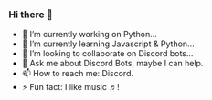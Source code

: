 ### Hi there 👋

<!--
**NOCTURNAL03/NOCTURNAL03** is a ✨ _special_ ✨ repository because its `README.md` (this file) appears on your GitHub profile.
Here are some ideas before you get started.
-->


- 🔭 I’m currently working on Python...
- 🌱 I’m currently learning Javascript & Python...
- 👯 I’m looking to collaborate on Discord bots...
- 💬 Ask me about Discord Bots, maybe I can help.
- 📫 How to reach me: Discord.
- ⚡ Fun fact: I like music ♬!

